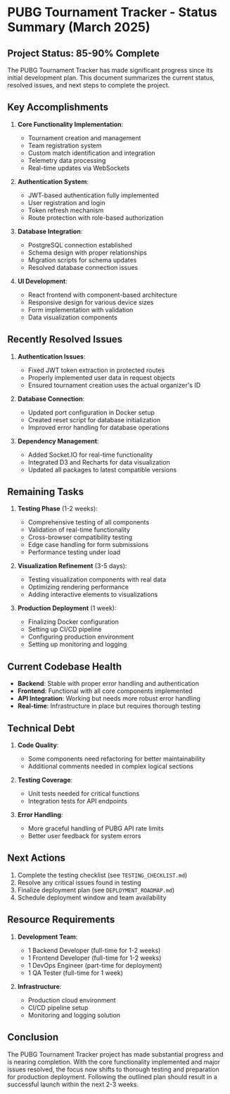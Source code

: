 # PUBG Tournament Tracker - Status Summary (March 2025)

## Project Status: 85-90% Complete

The PUBG Tournament Tracker has made significant progress since its initial development plan. This document summarizes the current status, resolved issues, and next steps to complete the project.

## Key Accomplishments

1. **Core Functionality Implementation**: 
   - Tournament creation and management
   - Team registration system
   - Custom match identification and integration
   - Telemetry data processing
   - Real-time updates via WebSockets

2. **Authentication System**:
   - JWT-based authentication fully implemented
   - User registration and login
   - Token refresh mechanism
   - Route protection with role-based authorization

3. **Database Integration**:
   - PostgreSQL connection established
   - Schema design with proper relationships
   - Migration scripts for schema updates
   - Resolved database connection issues

4. **UI Development**:
   - React frontend with component-based architecture
   - Responsive design for various device sizes
   - Form implementation with validation
   - Data visualization components

## Recently Resolved Issues

1. **Authentication Issues**:
   - Fixed JWT token extraction in protected routes
   - Properly implemented user data in request objects
   - Ensured tournament creation uses the actual organizer's ID

2. **Database Connection**:
   - Updated port configuration in Docker setup
   - Created reset script for database initialization
   - Improved error handling for database operations

3. **Dependency Management**:
   - Added Socket.IO for real-time functionality
   - Integrated D3 and Recharts for data visualization
   - Updated all packages to latest compatible versions

## Remaining Tasks

1. **Testing Phase** (1-2 weeks):
   - Comprehensive testing of all components
   - Validation of real-time functionality
   - Cross-browser compatibility testing
   - Edge case handling for form submissions
   - Performance testing under load

2. **Visualization Refinement** (3-5 days):
   - Testing visualization components with real data
   - Optimizing rendering performance
   - Adding interactive elements to visualizations

3. **Production Deployment** (1 week):
   - Finalizing Docker configuration
   - Setting up CI/CD pipeline
   - Configuring production environment
   - Setting up monitoring and logging

## Current Codebase Health

- **Backend**: Stable with proper error handling and authentication
- **Frontend**: Functional with all core components implemented
- **API Integration**: Working but needs more robust error handling
- **Real-time**: Infrastructure in place but requires thorough testing

## Technical Debt

1. **Code Quality**:
   - Some components need refactoring for better maintainability
   - Additional comments needed in complex logical sections

2. **Testing Coverage**:
   - Unit tests needed for critical functions
   - Integration tests for API endpoints

3. **Error Handling**:
   - More graceful handling of PUBG API rate limits
   - Better user feedback for system errors

## Next Actions

1. Complete the testing checklist (see `TESTING_CHECKLIST.md`)
2. Resolve any critical issues found in testing
3. Finalize deployment plan (see `DEPLOYMENT_ROADMAP.md`)
4. Schedule deployment window and team availability

## Resource Requirements

1. **Development Team**:
   - 1 Backend Developer (full-time for 1-2 weeks)
   - 1 Frontend Developer (full-time for 1-2 weeks)
   - 1 DevOps Engineer (part-time for deployment)
   - 1 QA Tester (full-time for 1 week)

2. **Infrastructure**:
   - Production cloud environment
   - CI/CD pipeline setup
   - Monitoring and logging solution

## Conclusion

The PUBG Tournament Tracker project has made substantial progress and is nearing completion. With the core functionality implemented and major issues resolved, the focus now shifts to thorough testing and preparation for production deployment. Following the outlined plan should result in a successful launch within the next 2-3 weeks.
